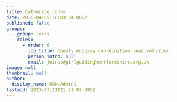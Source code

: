 ```yaml
---
title: Catherine Johns
date: 2016-04-05T16:03:34.000Z
published: false
groups:
  - group: leads
    roles:
      - order: 6
        job_title: County enquiry coordination lead volunteer
        person_intro: null
        email: joinus@girlguidinghertfordshire.org.uk
image: null
thumbnail: null
author:
  display_name: GGH-Admin1
lastmod: 2023-03-11T21:21:07.595Z
---
```

